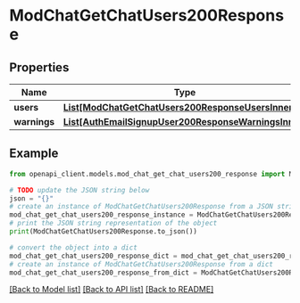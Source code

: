 # ModChatGetChatUsers200Response


## Properties

Name | Type | Description | Notes
------------ | ------------- | ------------- | -------------
**users** | [**List[ModChatGetChatUsers200ResponseUsersInner]**](ModChatGetChatUsers200ResponseUsersInner.md) |  | 
**warnings** | [**List[AuthEmailSignupUser200ResponseWarningsInner]**](AuthEmailSignupUser200ResponseWarningsInner.md) |  | [optional] 

## Example

```python
from openapi_client.models.mod_chat_get_chat_users200_response import ModChatGetChatUsers200Response

# TODO update the JSON string below
json = "{}"
# create an instance of ModChatGetChatUsers200Response from a JSON string
mod_chat_get_chat_users200_response_instance = ModChatGetChatUsers200Response.from_json(json)
# print the JSON string representation of the object
print(ModChatGetChatUsers200Response.to_json())

# convert the object into a dict
mod_chat_get_chat_users200_response_dict = mod_chat_get_chat_users200_response_instance.to_dict()
# create an instance of ModChatGetChatUsers200Response from a dict
mod_chat_get_chat_users200_response_from_dict = ModChatGetChatUsers200Response.from_dict(mod_chat_get_chat_users200_response_dict)
```
[[Back to Model list]](../README.md#documentation-for-models) [[Back to API list]](../README.md#documentation-for-api-endpoints) [[Back to README]](../README.md)


